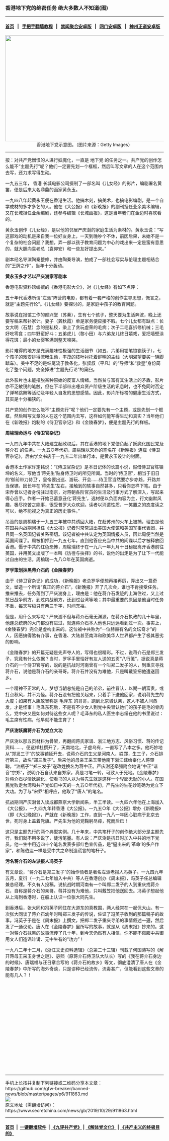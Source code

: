 ### 香港地下党的绝密任务 绝大多数人不知道(图)
------------------------

#### [首页](https://github.com/gfw-breaker/banned-news/blob/master/README.md) &nbsp;&nbsp;|&nbsp;&nbsp; [手把手翻墙教程](https://github.com/gfw-breaker/guides/wiki) &nbsp;&nbsp;|&nbsp;&nbsp; [禁闻聚合安卓版](https://github.com/gfw-breaker/bn-android) &nbsp;&nbsp;|&nbsp;&nbsp; [网门安卓版](https://github.com/oGate2/oGate) &nbsp;&nbsp;|&nbsp;&nbsp; [神州正道安卓版](https://github.com/SzzdOgate/update) 



<div class="article_right" style="fone-color:#000">
 <p style="text-align: center;">
  <img alt="" src="http://img2.secretchina.com/pic/2018/7-9/p2210741a451106109-ss.jpg" style="height:337px; width:600px"/>
  <br>
   香港地下党示意图。（图片来源：Getty Images）
   <span id="hideid" name="hideid" style="color:red;display:none;">
    <span href="https://www.secretchina.com">
    </span>
   </span>
  </br>
 </p>
 <div id="txt-mid1-t21-2017">
  

---


  </div>
 </div>
 <p>
  按：对共产党憎恨的人进行妖魔化，一直是
  <span href="https://www.secretchina.com/news/gb/tag/地下党" target="_blank">
   地下党
  </span>
  的任务之一。共产党的创作怎么能不“主题先行”呢？他们一定要先划一个框框，然后叫写文章的人在这个范围内去写，还力求写得生动。
  <span id="hideid" name="hideid" style="color:red;display:none;">
   <span href="https://www.secretchina.com">
   </span>
  </span>
 </p>
 <p>
  一九五三年，
  <span href="https://www.secretchina.com/news/gb/tag/香港" target="_blank">
   香港
  </span>
  长城电影公司摄制了一部名叫《儿女经》的影片，编剧署名黄笛，便是后来大名鼎鼎的画家黄永玉。
 </p>
 <p>
  一九四八年起黄永玉便在香港生活。他搞木刻，搞美术，也搞电影编剧，是一个自学成材的多才多艺的人。他在《大公报》和《新晚报》的副刊担任业余美术编辑，又在长城担任业余编剧，还参与编辑《长城画报》，这是当年我们在金边时喜欢看的。
 </p>
 <p>
  黄永玉创作《儿女经》，是以他的邻居严庆澍的家庭生活为素材的。黄永玉说：“写这部戏的动机是来自我一位好友身上，一天到晚吵个不休，前因后果，未始不是一个复杂的社会问题？我想，弄一部以孩子教育问题为中心的戏出来一定是蛮有意思的，就大胆向袁老总（袁仰安）和一些友好提出来。”
 </p>
 <p>
  剧本经名导演陶秦整修，并由陶秦导演，拍成了一部社会写实与伦理主题相结合的“王牌之作”，当年十分轰动。
 </p>
 <p>
  <strong>
   黄永玉多才艺以严庆澍家写剧本
  </strong>
 </p>
 <p>
  香港电影资料馆编撰的《香港电影大全》，对《儿女经》有如下点评：
 </p>
 <p>
  五十年代香港所谓“左派”阵营的电影，都有着一套严格的创作主导思想，慨言之，就是“主题先行论”。《儿女经》要探讨的，是家庭中孩子的教育问题。
 </p>
 <p>
  故事说在报馆工作的颜兴堂（苏秦），生有七个孩子，整天要为生活奔波，晚上还要写稿来帮补家计。妻子（龚秋霞）单是家务便应接不暇。七个儿女都有缺点：长女大明（石慧）念的是私校，染上了贪玩虚荣的毛病；次子二毛喜拆修机械；三毛好吃零食；四牛野蛮好斗；五弟虎儿（黎小田）与六弟龙儿终日嬉戏，爱把墙壁涂得花斑；最小的女婴客满则整天啼哭。
 </p>
 <p>
  影片难得的地方是充满趣味性极强的生活细节（如五、六弟用铅笔铇铇筷子），七个孩子的戏安排得流畅生动，丰茂的枝叶衬托着鲜明的主线（大明渴望要买一辆脚踏车）。美中不足的是结尾流于教条化，张叔叔（平凡）的“导师”和“救星”身份简化了整个问题，完全掉进“主题先行论”的窠臼。
 </p>
 <p>
  此外影片也未能摆脱某种原始的反富人情绪。当然贫与富有其生活上的矛盾，影片亦不乏敏锐的笔触，但在下半部带出唾弃资产阶级生活的讯息时，也不免同时否定了弹琴跳舞等活动及年轻人自发的思想感情。因此，影片所标榜的健康生活方式，其实是十分褊狭的。
 </p>
 <p>
  共产党的创作怎么能不“主题先行”呢？他们一定要先有一个主题，或是先划一个框框，然后叫写文章的人在这个范围内去写，这样如何能写得生动和真实？当年他们在《新晚报》炮制的《侍卫官杂记》和《金陵春梦》，便是主题先行的样板。
 </p>
 <p>
  <strong>
   周榆瑞命运与《侍卫官杂记》
  </strong>
 </p>
 <p>
  一九四九年中共在大陆建立起政权后，其在香港的地下党便负起了妖魔化国民党及
  <span href="https://www.secretchina.com/news/gb/tag/蒋介石" target="_blank">
   蒋介石
  </span>
  的任务。一九五○年代初，周榆瑞以宋乔的笔名在《新晚报》连载《侍卫官杂记》，后由学文书店于一九五二年出单行本，是黄永玉设计的封面。
 </p>
 <p>
  香港本土作家许定铭说：“《侍卫官杂记》是本日记体的长篇小说，假借侍卫官陈镇坤的名义，写他当‘蒋先生’贴身侍卫时的所见所闻。当时的‘侍卫官’，相当于旧日的‘御前带刀侍卫’，皇帝要出巡、游玩、开会……侍卫官当然要亦步亦趋，开路并当保镖。因长年在‘蒋先生’左右，接触到的轶事自然甚多，只看你怎样下笔。由于宋乔曾以记者身份驻过南京，对蒋朝各阶官员的生活及行事方式了解深入，写起来得心应手。作者一开始已蓄意丑化‘蒋先生’，选材便以负面内容为主，行文幽默风趣，极尽挖苦之能事，很受普罗大众欢迎。读者以消遣性质，一笑置之的态度读之可以，绝不能视之为真正的历史事件。”
 </p>
 <center>
  <div style="max-width: 632px;height:180px; display: none; text-align: center; margin: 0 auto; overflow: hidden;overflow-x: hidden;">
   <div id="taboola-midarticle-thumbnails" style="max-width: 632px;height:180px;overflow: hidden;overflow-x: hidden;">
   </div>
  </div>
  <div>
   <ins class="adsbygoogle" data-ad-client="ca-pub-1276641434651360" data-ad-format="fluid" data-ad-layout="in-article" data-ad-slot="5164544770" style="display:block; text-align:center;">
   </ins>
  </div>
 </center>
 <p>
  吊诡的是周榆瑞于一九五三年被中共诱回大陆，在赴苏州的火车上被捕，理由是他在国共内战期间担任《大公报》记者时常常进出美国大使馆和美国军事代表团，并且同一名英国记者关系密切。该记者被中共认定为英国情报人员，因此周便当然是英国间谍了。周被扣押到一九五七年，直到他答应充当中共的间谍以后才被释放回香港。慑于中共的红色恐怖，周榆瑞终于在一九六一年九月十日秘密离开香港前往英国，并用英文出版了一本叫《彷徨与抉择》的书，说他的出走是为了让下一代能过自由的生活。周榆瑞一九八○年在英国病逝。
 </p>
 <p>
  <strong>
   罗孚策划抹黑蒋介石的《金陵春梦》
  </strong>
 </p>
 <p>
  由于《侍卫官杂记》的成功，《新晚报》老总罗孚便想再接再厉，弄出又一篇奇文，塑造一个所谓“真正的蒋介石”。《新晚报》开了几次会，谁也不肯接受任务。推来推去，任务落到了严庆澍身上，理由是：他在蒋介石发迹的上海住过，又上过抗日战争前方，到过内战前方，还到过台湾等地；其中最重要的原因是他当时任务不重，每天写稿只有两三千字，时间充裕。
 </p>
 <p>
  但是，用什么来写呢？严庆澍不但与蒋介石毫无渊源，在蒋介石执政的几十年里，他连总统府的大门都没有进过，就连蒋介石本人他也只远远看到过一次。事实上，《金陵春梦》完全是虚构出来的。这位被中共称为“一位赫赫有名的文坛奇才”的人，因恶搞得煞有介事，在香港、大陆甚至南洋和欧美华人世界都产生了极其恶劣的影响。
 </p>
 <p>
  《金陵春梦》的开篇无疑是先声夺人的，写得也很精彩。不过，说蒋介石是郑三发子，究竟有什么依据？当时，罗孚手里恰好有友人送的五页“八行笺”，据说真是蒋介石的一个侍卫官写的，说的是抗战时河南曾有一个叫郑二发子的人，到重庆寻找蒋介石，说他是蒋介石的亲哥哥。蒋介石并没有为难他，只是叫戴笠把他遣送回乡。
 </p>
 <center>
  <ins class="adsbygoogle" data-ad-client="ca-pub-1276641434651360" data-ad-format="fluid" data-ad-layout="in-article" data-ad-slot="3646767294" style="display:block; text-align:center;">
  </ins>
 </center>
 <p>
  一个精神不正常的人，梦想当朝总统是自己的弟弟，前往冒认，以期一朝富贵，或打点秋风，并不为怪。蒋介石没有把他关起来，只着手下送他回家，说明蒋先生的大度；如果有人胆敢冒称是
  <span href="https://www.secretchina.com/news/gb/tag/毛泽东" target="_blank">
   毛泽东
  </span>
  的哥哥，跑到北京城认亲，这人不被人间蒸发，才是怪事！毛泽东死后，不是有不少女人到党中央冒认她们的孩子是毛的骨肉么，党中央又是如何对待这些女人呢？毛泽东的私人医生李志绥在他的书里说过：毛主席有性病，他早就不能生育了！
 </p>
 <p>
  <strong>
   严庆澍妖魔蒋介石为党立大功
  </strong>
 </p>
 <p>
  严庆澍以那五页材料为骨架，再翻阅蒋氏家谱、浙江地方志、风俗习惯、蒋的传记资料……，便这样杜撰开了，天南地北，子虚乌有，一直写了八本之多。他巧妙地从“郑发三子”的故事铺延开去，说蒋介石的生父是河南人，姓郑，生三子，介石排行第三，故名“郑三发子”。后来他的母亲王采玉带他南下浙江嫁给奉化人蒋肇聪，“油瓶子”“郑三发子”遂改姓换名为蒋中正。严庆澍还牵强附会地说“中正”谐音“宗郑”，说明介石自认来自郑家，真是刁笔一转，可致人于死地。《金陵春梦》对蒋介石尽情妖魔化，使看书的人以为蒋先生就是这样一个卑鄙无耻的小人。在国民党败走台湾和共产党如日中天的一九五○年代初，严先生的生花妙笔确为党立下大功。为了与“宋乔”相呼应，他取了“唐人”的笔名。
 </p>
 <p>
  抗战期间严庆澍曾入读成都燕京大学新闻系，半工半读。一九四六年他在上海加入《大公报》，一九四九年转香港《大公报》。一九五○年《大公报》增办《新晚报》（即《大公晚报》），严就在《新晚报》工作，直到一九八一年因心脏病于北京去世，死时身上盖着党旗。严先生为他的党鞠躬尽瘁，死而后已！
 </p>
 <p>
  这只是主题先行的两个典型实例。几十年来，中共笔杆子的创作绝大部分是主题先行，我们就不用多说了，徒污笔墨。有人说：严庆澍是抗日时加入中共的地下党员。他一生中用近四十个笔名发表多部红色宣传品，是“逼出来的‘革命’的多产作家”，和陈伯达一样是受中共之命制造谎言的笔杆子。
 </p>
 <p>
  <strong>
   污名蒋介石的左派报人冯英子
  </strong>
 </p>
 <p>
  有文章说，“蒋介石是郑三发子”的始作俑者是著名左派老报人冯英子。一九四九年五月，夏衍（一九二七年加入中共）等人在香港创办《周末报》，冯英子任总编辑兼总经理。不久有人投稿，说抗战时期河南有一个叫郑二发子的人到重庆找蒋介石，自称是蒋介石的亲哥。蒋并没有为难他，只叫戴笠把他送回去。冯英子想起他从上海到香港时，在船上认识一位张大同先生。
 </p>
 <p>
  到香港后，张大同和冯英子同住在大道东的真教围，两人经常在一起侃大山。有一次张大同谈了蒋介石幼年时叫郑三发子的传说，佐证了冯英子收到的那篇稿子的故事。冯英子于是在《周末报》上撰文，把郑二发子重庆寻弟的事情叙述一遍，然后发了一通议论。唐人在《金陵春梦》里所写的故事，就是从《周末报》抄来的。这一对蒋介石抹黑的故事流传了几十年，到今天仍然有人相信，你不能不佩服中共御用文人们造谣诽谤、无中生有的“功力”！
 </p>
 <p>
  一九八二年十二月，《浙江文史资料选辑》（总第二十三辑）刊载了何国涛写的《解开蒋母王采玉身世之谜》、宓熙（原蒋介石侍卫队大队长）写的《我在蒋介石身边的时候》、唐瑞福与汪日章合写的《蒋介石的故乡》等文，彻底澄清了唐人在《金陵春梦》中所写的海外奇谈，只是谬种已经流传，流毒甚广，但能看到这些文章的能有几人？！
  <center>
   <div>
    <div id="txt-mid2-t22-2017" style="display: block;  height: 280px;  overflow: hidden;">
     <div id="SC-21">
     </div>
    </div>
   </div>
  </center>
 </p>
</div>

<hr/>
手机上长按并复制下列链接或二维码分享本文章：<br/>
https://github.com/gfw-breaker/banned-news/blob/master/pages/p6/911863.md <br/>
<a href='https://github.com/gfw-breaker/banned-news/blob/master/pages/p6/911863.md'><img src='https://github.com/gfw-breaker/banned-news/blob/master/pages/p6/911863.md.png'/></a> <br/>
原文地址（需翻墙访问）：https://www.secretchina.com/news/gb/2019/10/29/911863.html


------------------------
#### [首页](https://github.com/gfw-breaker/banned-news/blob/master/README.md) &nbsp;|&nbsp; [一键翻墙软件](https://github.com/gfw-breaker/nogfw/blob/master/README.md) &nbsp;| [《九评共产党》](https://github.com/gfw-breaker/9ping.md/blob/master/README.md#九评之一评共产党是什么) | [《解体党文化》](https://github.com/gfw-breaker/jtdwh.md/blob/master/README.md) | [《共产主义的终极目的》](https://github.com/gfw-breaker/gczydzjmd.md/blob/master/README.md)


<img src='http://gfw-breaker.win/banned-news/pages/p6/911863.md' width='0px' height='0px'/>